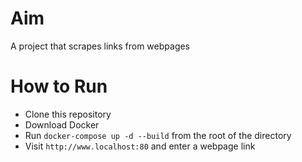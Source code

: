 # Aim
A project that scrapes links from webpages
# How to Run
- Clone this repository
- Download Docker
- Run ```docker-compose up -d --build``` from the root of the directory
- Visit ```http://www.localhost:80``` and enter a webpage link
